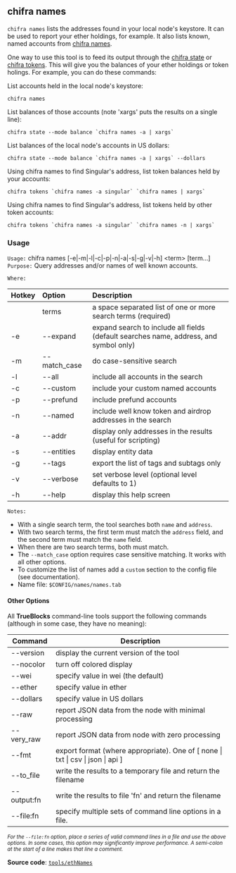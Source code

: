 ## chifra names

`chifra names` lists the addresses found in your local node's keystore. It can be used to report your ether holdings, for example. It also lists known, named accounts from [chifra names](../ethName/README.md).

One way to use this tool is to feed its output through the [chifra state](../getState/README.md) or [chifra tokens](../getTokens/README.md). This will give you the balances of your ether holdings or token holings. For example, you can do these commands:

List accounts held in the local node's keystore:

    chifra names

List balances of those accounts (note 'xargs' puts the results on a single line):

    chifra state --mode balance `chifra names -a | xargs`
    
List balances of the local node's accounts in US dollars:

    chifra state --mode balance `chifra names -a | xargs` --dollars

Using chifra names to find Singular's address, list token balances held by your accounts:

    chifra tokens `chifra names -a singular` `chifra names | xargs`

Using chifra names to find Singular's address, list tokens held by other token accounts:

    chifra tokens `chifra names -a singular` `chifra names -n | xargs`

### Usage

`Usage:`    chifra names [-e|-m|-l|-c|-p|-n|-a|-s|-g|-v|-h] &lt;term&gt; [term...]  
`Purpose:`  Query addresses and/or names of well known accounts.

`Where:`  

| Hotkey | Option | Description |
| :----- | :----- | :---------- |
|  | terms | a space separated list of one or more search terms (required) |
| -e | --expand | expand search to include all fields (default searches name, address, and symbol only) |
| -m | --match_case | do case-sensitive search |
| -l | --all | include all accounts in the search |
| -c | --custom | include your custom named accounts |
| -p | --prefund | include prefund accounts |
| -n | --named | include well know token and airdrop addresses in the search |
| -a | --addr | display only addresses in the results (useful for scripting) |
| -s | --entities | display entity data |
| -g | --tags | export the list of tags and subtags only |
| -v | --verbose | set verbose level (optional level defaults to 1) |
| -h | --help | display this help screen |

`Notes:`

- With a single search term, the tool searches both `name` and `address`.
- With two search terms, the first term must match the `address` field, and the second term must match the `name` field.
- When there are two search terms, both must match.
- The `--match_case` option requires case sensitive matching. It works with all other options.
- To customize the list of names add a `custom` section to the config file (see documentation).
- Name file: `$CONFIG/names/names.tab`

#### Other Options

All **TrueBlocks** command-line tools support the following commands (although in some case, they have no meaning):

| Command     | Description                                                                                     |
| ----------- | ----------------------------------------------------------------------------------------------- |
| --version   | display the current version of the tool                                                         |
| --nocolor   | turn off colored display                                                                        |
| --wei       | specify value in wei (the default)                                                              |
| --ether     | specify value in ether                                                                          |
| --dollars   | specify value in US dollars                                                                     |
| --raw       | report JSON data from the node with minimal processing                                          |
| --very_raw  | report JSON data from node with zero processing                                                 |
| --fmt       | export format (where appropriate). One of [ none &#124; txt &#124; csv &#124; json &#124; api ] |
| --to_file   | write the results to a temporary file and return the filename                                   |
| --output:fn | write the results to file 'fn' and return the filename                                          |
| --file:fn   | specify multiple sets of command line options in a file.                                        |

<small>*For the `--file:fn` option, place a series of valid command lines in a file and use the above options. In some cases, this option may significantly improve performance. A semi-colon at the start of a line makes that line a comment.*</small>

**Source code**: [`tools/ethNames`](https://github.com/TrueBlocks/trueblocks-core/tree/master/src/tools/ethNames)


